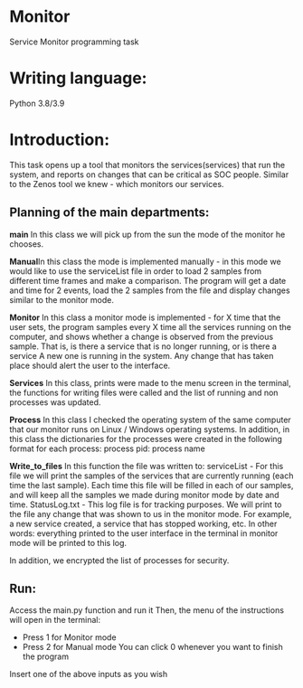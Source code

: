# Monitor
Service Monitor programming task

# Writing language:
Python 3.8/3.9

# Introduction:
This task opens up a tool that monitors the services(services) that run the system, and reports on changes that can be critical as SOC people.
Similar to the Zenos tool we knew - which monitors our services.

## Planning of the main departments:

**main** In this class we will pick up from the sun the mode of the monitor he chooses.

**Manual**In this class the mode is implemented manually - in this mode we would like to use the serviceList file in order to load 2 samples from different time frames and make a comparison.
The program will get a date and time for 2 events, load the 2 samples from the file and display changes similar to the monitor mode.

**Monitor** In this class a monitor mode is implemented - for X time that the user sets, the program samples every X time all the services running on the computer, and shows whether a change is observed from the previous sample. That is, is there a service that is no longer running, or is there a service
A new one is running in the system. Any change that has taken place should alert the user to the interface.

**Services** In this class, prints were made to the menu screen in the terminal, the functions for writing files were called and the list of running and non processes was updated.

**Process** In this class I checked the operating system of the same computer that our monitor runs on Linux / Windows operating systems. In addition, in this class the dictionaries for the processes were created in the following format for each process:
process pid: process name

**Write_to_files**
In this function the file was written to:
serviceList - For this file we will print the samples of the services that are currently running (each time the last sample). Each time this file will be filled in each of our samples, and will keep all the samples we made during monitor mode by date and time.
StatusLog.txt - This log file is for tracking purposes. We will print to the file any change that was shown to us in the monitor mode. For example, a new service created, a service that has stopped working, etc. In other words: everything printed to the user interface in the terminal in monitor mode will be printed to this log.

In addition, we encrypted the list of processes for security.

##  Run:
Access the main.py function and run it
Then, the menu of the instructions will open in the terminal:
   * Press 1 for Monitor mode
   * Press 2 for Manual mode
You can click 0 whenever you want to finish the program

Insert one of the above inputs as you wish
